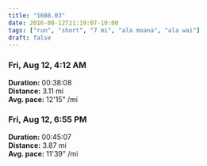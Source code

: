 ```yaml
---
title: "1608.03"
date: 2016-08-12T21:19:07-10:00
tags: ["run", "short", "7 mi", "ala moana", "ala wai"]
draft: false
---
```


### Fri, Aug 12, 4:12 AM

**Duration:** 00:38:08  
**Distance:** 3.11 mi  
**Avg. pace:** 12'15" /mi  

### Fri, Aug 12, 6:55 PM

**Duration:** 00:45:07  
**Distance:** 3.87 mi  
**Avg. pace:** 11'39" /mi